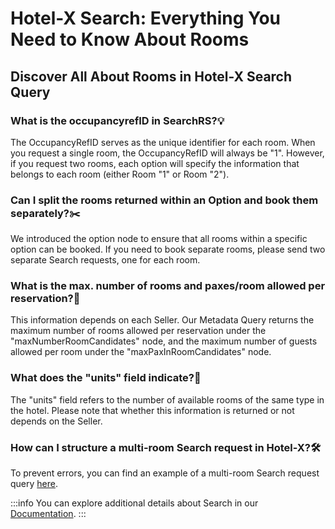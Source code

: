 ﻿---
sidebar_position: 1
---

# Hotel-X Search: Everything You Need to Know About Rooms

## Discover All About Rooms in Hotel-X Search Query

### What is the occupancyrefID in SearchRS?💡

The OccupancyRefID serves as the unique identifier for each room. When you request a single room, the OccupancyRefID will always be "1". However, if you request two rooms, each option will specify the information that belongs to each room (either Room "1" or Room "2").

### Can I split the rooms returned within an Option and book them separately?✂️
We introduced the option node to ensure that all rooms within a specific option can be booked. If you need to book separate rooms, please send two separate Search requests, one for each room.

### What is the max. number of rooms and paxes/room allowed per reservation?🔢
This information depends on each Seller. Our Metadata Query returns the maximum number of rooms allowed per reservation under the "maxNumberRoomCandidates" node, and the maximum number of guests allowed per room under the "maxPaxInRoomCandidates" node.

### What does the "units" field indicate?🏨
The "units" field refers to the number of available rooms of the same type in the hotel. Please note that whether this information is returned or not depends on the Seller.
### How can I structure a multi-room Search request in Hotel-X?🛠️
To prevent errors, you can find an example of a multi-room Search request query [here](/docs/apis/for-buyers/hotel-x-pull-buyers-api/booking-flow/search#search-query-1-hotel-2-rooms-3-adults-1-child).
 
:::info
You can explore additional details about Search in our [Documentation](/docs/apis/for-buyers/hotel-x-pull-buyers-api/booking-flow/search).
:::

 